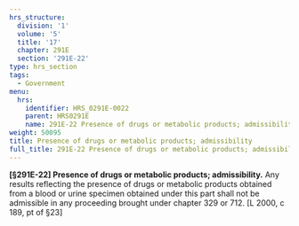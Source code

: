 ```yaml
---
hrs_structure:
  division: '1'
  volume: '5'
  title: '17'
  chapter: 291E
  section: '291E-22'
type: hrs_section
tags:
  - Government
menu:
  hrs:
    identifier: HRS_0291E-0022
    parent: HRS0291E
    name: 291E-22 Presence of drugs or metabolic products; admissibility
weight: 50095
title: Presence of drugs or metabolic products; admissibility
full_title: 291E-22 Presence of drugs or metabolic products; admissibility
---
```

**[§291E-22] Presence of drugs or metabolic products; admissibility.** Any results reflecting the presence of drugs or metabolic products obtained from a blood or urine specimen obtained under this part shall not be admissible in any proceeding brought under chapter 329 or 712\. [L 2000, c 189, pt of §23]